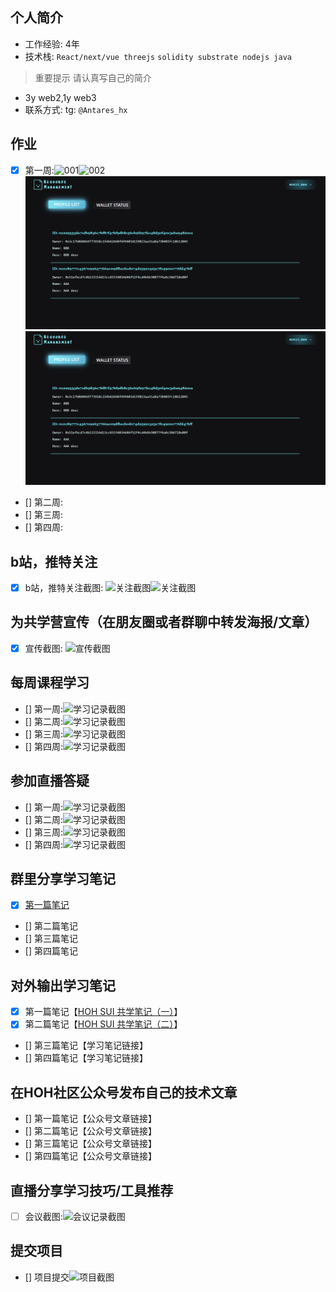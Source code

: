 ## 个人简介
- 工作经验: 4年
- 技术栈: `React/next/vue threejs` `solidity substrate nodejs java `
> 重要提示 请认真写自己的简介
- 3y web2,1y web3
- 联系方式: tg: `@Antares_hx`



## 作业
- [x] 第一周:![001](./images/w1/001.png)![002](./images/w1/002.png)![003](./images/w1/003.png)![004](./images/w1/003.png)
- [] 第二周:
- [] 第三周:
- [] 第四周:



## b站，推特关注

- [x] b站，推特关注截图: ![关注截图](./images/bili.png)![关注截图](./images/followTwi.png)

## 为共学营宣传（在朋友圈或者群聊中转发海报/文章）

- [x] 宣传截图: ![宣传截图](./images/weichat.png)

## 每周课程学习

- [] 第一周:![学习记录截图](./images/你的图片地址)
- [] 第二周:![学习记录截图](./images/你的图片地址)
- [] 第三周:![学习记录截图](./images/你的图片地址)
- [] 第四周:![学习记录截图](./images/你的图片地址)

## 参加直播答疑

- [] 第一周:![学习记录截图](./images/你的图片地址)
- [] 第二周:![学习记录截图](./images/你的图片地址)
- [] 第三周:![学习记录截图](./images/你的图片地址)
- [] 第四周:![学习记录截图](./images/你的图片地址)

## 群里分享学习笔记

- [x] [第一篇笔记](https://juejin.cn/post/7455303973924798479)
- [] 第二篇笔记
- [] 第三篇笔记
- [] 第四篇笔记

## 对外输出学习笔记

- [x] 第一篇笔记【[HOH SUI 共学笔记（一）](https://juejin.cn/post/7455594269513400355)】
- [x] 第二篇笔记【[HOH SUI 共学笔记（二）](https://juejin.cn/post/7455303973924798479)】
- [] 第三篇笔记【学习笔记链接】
- [] 第四篇笔记【学习笔记链接】

## 在HOH社区公众号发布自己的技术文章

- [] 第一篇笔记【公众号文章链接】
- [] 第二篇笔记【公众号文章链接】
- [] 第三篇笔记【公众号文章链接】
- [] 第四篇笔记【公众号文章链接】

## 直播分享学习技巧/工具推荐

- [ ] 会议截图:![会议记录截图](./images/你的图片地址)

## 提交项目

- [] 项目提交![项目截图](./images/你的图片地址)


